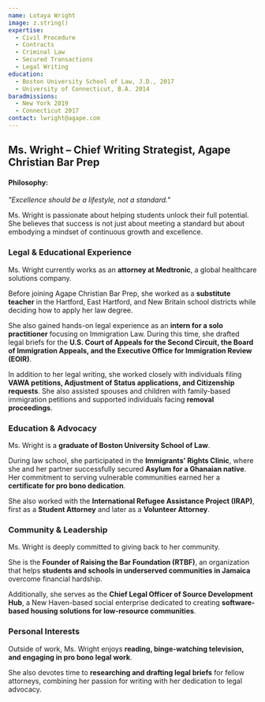```yaml
---
name: Lotaya Wright
image: z.string()
expertise:
  - Civil Procedure
  - Contracts
  - Criminal Law
  - Secured Transactions
  - Legal Writing
education:
  - Boston University School of Law, J.D., 2017
  - University of Connecticut, B.A. 2014
baradmissions:
  - New York 2019
  - Connecticut 2017
contact: lwright@agape.com
---
```


## **Ms. Wright – Chief Writing Strategist, Agape Christian Bar Prep**

#### **Philosophy:**

*"Excellence should be a lifestyle, not a standard."*

Ms. Wright is passionate about helping students unlock their full potential. She believes that success is not just about meeting a standard but about embodying a mindset of continuous growth and excellence.

### **Legal & Educational Experience**

Ms. Wright currently works as an **attorney at Medtronic**, a global healthcare solutions company.

Before joining Agape Christian Bar Prep, she worked as a **substitute teacher** in the Hartford, East Hartford, and New Britain school districts while deciding how to apply her law degree.

She also gained hands-on legal experience as an **intern for a solo practitioner** focusing on Immigration Law. During this time, she drafted legal briefs for the **U.S. Court of Appeals for the Second Circuit, the Board of Immigration Appeals, and the Executive Office for Immigration Review (EOIR)**.

In addition to her legal writing, she worked closely with individuals filing **VAWA petitions, Adjustment of Status applications, and Citizenship requests**. She also assisted spouses and children with family-based immigration petitions and supported individuals facing **removal proceedings**.

### **Education & Advocacy**

Ms. Wright is a **graduate of Boston University School of Law**.

During law school, she participated in the **Immigrants’ Rights Clinic**, where she and her partner successfully secured **Asylum for a Ghanaian native**. Her commitment to serving vulnerable communities earned her a **certificate for pro bono dedication**.

She also worked with the **International Refugee Assistance Project (IRAP)**, first as a **Student Attorney** and later as a **Volunteer Attorney**.

### **Community & Leadership**

Ms. Wright is deeply committed to giving back to her community.

She is the **Founder of Raising the Bar Foundation (RTBF)**, an organization that helps **students and schools in underserved communities in Jamaica** overcome financial hardship.

Additionally, she serves as the **Chief Legal Officer of Source Development Hub**, a New Haven-based social enterprise dedicated to creating **software-based housing solutions for low-resource communities**.

### **Personal Interests**

Outside of work, Ms. Wright enjoys **reading, binge-watching television, and engaging in pro bono legal work**.

She also devotes time to **researching and drafting legal briefs** for fellow attorneys, combining her passion for writing with her dedication to legal advocacy.
